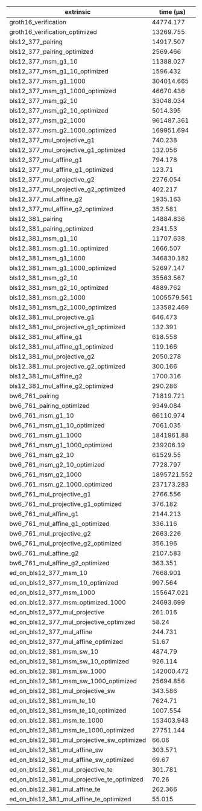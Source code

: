 | extrinsic                                   | time (µs)   |
| ------------------------------------------- | ----------- |
| groth16_verification                        | 44774.177   |
| groth16_verification_optimized              | 13269.755   |
| bls12_377_pairing                           | 14917.507   |
| bls12_377_pairing_optimized                 | 2569.466    |
| bls12_377_msm_g1_10                         | 11388.027   |
| bls12_377_msm_g1_10_optimized               | 1596.432    |
| bls12_377_msm_g1_1000                       | 304014.665  |
| bls12_377_msm_g1_1000_optimized             | 46670.436   |
| bls12_377_msm_g2_10                         | 33048.034   |
| bls12_377_msm_g2_10_optimized               | 5014.395    |
| bls12_377_msm_g2_1000                       | 961487.361  |
| bls12_377_msm_g2_1000_optimized             | 169951.694  |
| bls12_377_mul_projective_g1                 | 740.238     |
| bls12_377_mul_projective_g1_optimized       | 132.056     |
| bls12_377_mul_affine_g1                     | 794.178     |
| bls12_377_mul_affine_g1_optimized           | 123.71      |
| bls12_377_mul_projective_g2                 | 2276.054    |
| bls12_377_mul_projective_g2_optimized       | 402.217     |
| bls12_377_mul_affine_g2                     | 1935.163    |
| bls12_377_mul_affine_g2_optimized           | 352.581     |
| bls12_381_pairing                           | 14884.836   |
| bls12_381_pairing_optimized                 | 2341.53     |
| bls12_381_msm_g1_10                         | 11707.638   |
| bls12_381_msm_g1_10_optimized               | 1666.507    |
| bls12_381_msm_g1_1000                       | 346830.182  |
| bls12_381_msm_g1_1000_optimized             | 52697.147   |
| bls12_381_msm_g2_10                         | 35563.567   |
| bls12_381_msm_g2_10_optimized               | 4889.762    |
| bls12_381_msm_g2_1000                       | 1005579.561 |
| bls12_381_msm_g2_1000_optimized             | 133582.469  |
| bls12_381_mul_projective_g1                 | 646.473     |
| bls12_381_mul_projective_g1_optimized       | 132.391     |
| bls12_381_mul_affine_g1                     | 618.558     |
| bls12_381_mul_affine_g1_optimized           | 119.166     |
| bls12_381_mul_projective_g2                 | 2050.278    |
| bls12_381_mul_projective_g2_optimized       | 300.166     |
| bls12_381_mul_affine_g2                     | 1700.316    |
| bls12_381_mul_affine_g2_optimized           | 290.286     |
| bw6_761_pairing                             | 71819.721   |
| bw6_761_pairing_optimized                   | 9349.084    |
| bw6_761_msm_g1_10                           | 66110.974   |
| bw6_761_msm_g1_10_optimized                 | 7061.035    |
| bw6_761_msm_g1_1000                         | 1841961.88  |
| bw6_761_msm_g1_1000_optimized               | 239206.19   |
| bw6_761_msm_g2_10                           | 61529.55    |
| bw6_761_msm_g2_10_optimized                 | 7728.797    |
| bw6_761_msm_g2_1000                         | 1895721.552 |
| bw6_761_msm_g2_1000_optimized               | 237173.283  |
| bw6_761_mul_projective_g1                   | 2766.556    |
| bw6_761_mul_projective_g1_optimized         | 376.182     |
| bw6_761_mul_affine_g1                       | 2144.213    |
| bw6_761_mul_affine_g1_optimized             | 336.116     |
| bw6_761_mul_projective_g2                   | 2663.226    |
| bw6_761_mul_projective_g2_optimized         | 356.196     |
| bw6_761_mul_affine_g2                       | 2107.583    |
| bw6_761_mul_affine_g2_optimized             | 363.351     |
| ed_on_bls12_377_msm_10                      | 7668.901    |
| ed_on_bls12_377_msm_10_optimized            | 997.564     |
| ed_on_bls12_377_msm_1000                    | 155647.021  |
| ed_on_bls12_377_msm_optimized_1000          | 24693.699   |
| ed_on_bls12_377_mul_projective              | 261.016     |
| ed_on_bls12_377_mul_projective_optimized    | 58.24       |
| ed_on_bls12_377_mul_affine                  | 244.731     |
| ed_on_bls12_377_mul_affine_optimized        | 51.67       |
| ed_on_bls12_381_msm_sw_10                   | 4874.79     |
| ed_on_bls12_381_msm_sw_10_optimized         | 926.114     |
| ed_on_bls12_381_msm_sw_1000                 | 142000.472  |
| ed_on_bls12_381_msm_sw_1000_optimized       | 25694.856   |
| ed_on_bls12_381_mul_projective_sw           | 343.586     |
| ed_on_bls12_381_msm_te_10                   | 7624.71     |
| ed_on_bls12_381_msm_te_10_optimized         | 1007.554    |
| ed_on_bls12_381_msm_te_1000                 | 153403.948  |
| ed_on_bls12_381_msm_te_1000_optimized       | 27751.144   |
| ed_on_bls12_381_mul_projective_sw_optimized | 66.06       |
| ed_on_bls12_381_mul_affine_sw               | 303.571     |
| ed_on_bls12_381_mul_affine_sw_optimized     | 69.67       |
| ed_on_bls12_381_mul_projective_te           | 301.781     |
| ed_on_bls12_381_mul_projective_te_optimized | 70.26       |
| ed_on_bls12_381_mul_affine_te               | 262.366     |
| ed_on_bls12_381_mul_affine_te_optimized     | 55.015      |
